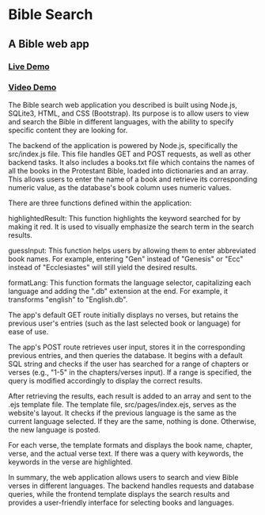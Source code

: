 # Bible Search
## A Bible web app
### [Live Demo](https://biblesearch.onrender.com)
### [Video Demo](https://youtu.be/kHLjc7vCNWg)

The Bible search web application you described is built using Node.js, SQLite3, HTML, and CSS (Bootstrap). Its purpose is to allow users to view and search the Bible in different languages, with the ability to specify specific content they are looking for.

The backend of the application is powered by Node.js, specifically the src/index.js file. This file handles GET and POST requests, as well as other backend tasks. It also includes a books.txt file which contains the names of all the books in the Protestant Bible, loaded into dictionaries and an array. This allows users to enter the name of a book and retrieve its corresponding numeric value, as the database's book column uses numeric values.

There are three functions defined within the application:

highlightedResult: This function highlights the keyword searched for by making it red. It is used to visually emphasize the search term in the search results.

guessInput: This function helps users by allowing them to enter abbreviated book names. For example, entering "Gen" instead of "Genesis" or "Ecc" instead of "Ecclesiastes" will still yield the desired results.

formatLang: This function formats the language selector, capitalizing each language and adding the ".db" extension at the end. For example, it transforms "english" to "English.db".

The app's default GET route initially displays no verses, but retains the previous user's entries (such as the last selected book or language) for ease of use.

The app's POST route retrieves user input, stores it in the corresponding previous entries, and then queries the database. It begins with a default SQL string and checks if the user has searched for a range of chapters or verses (e.g., "1-5" in the chapters/verses input). If a range is specified, the query is modified accordingly to display the correct results.

After retrieving the results, each result is added to an array and sent to the .ejs template file. The template file, src/pages/index.ejs, serves as the website's layout. It checks if the previous language is the same as the current language selected. If they are the same, nothing is done. Otherwise, the new language is posted.

For each verse, the template formats and displays the book name, chapter, verse, and the actual verse text. If there was a query with keywords, the keywords in the verse are highlighted.

In summary, the web application allows users to search and view Bible verses in different languages. The backend handles requests and database queries, while the frontend template displays the search results and provides a user-friendly interface for selecting books and languages.
